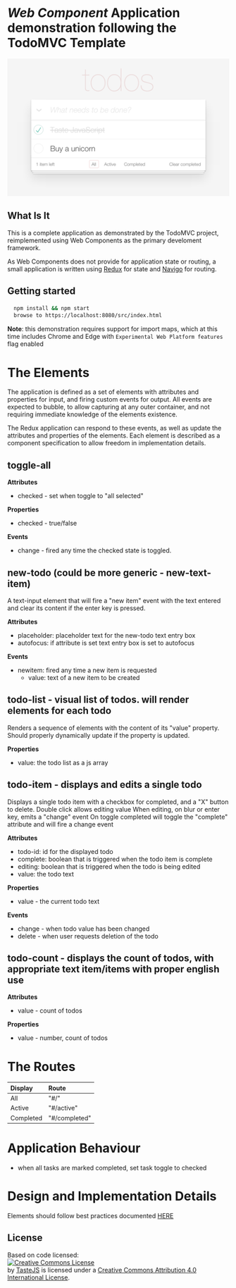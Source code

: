 # _Web Component_ Application demonstration following the TodoMVC Template


![](https://github.com/tastejs/todomvc-app-css/raw/master/screenshot.png)

## What Is It

This is a complete application as demonstrated by the TodoMVC  project, reimplemented using Web Components as the primary develoment framework.

As Web Components does not provide for application state or routing, a small application is written using [Redux](https://redux.js.org/) for state and [Navigo](https://github.com/krasimir/navigo) for routing.

## Getting started

```bash
  npm install && npm start
  browse to https://localhost:8080/src/index.html
```

**Note**: this demonstration requires support for import maps, which at this time includes Chrome and Edge with ``Experimental Web Platform features`` flag enabled

# The Elements

The application is defined as a set of elements with attributes and properties for input, and firing custom events for output.
All events are expected to bubble, to allow capturing at any outer container, and not requiring immediate knowledge of the elements existence.

The Redux application can respond to these events, as well as update the attributes and properties of the elements. Each element is described as a component specification to allow freedom in implementation details.

## toggle-all

__Attributes__
- checked - set when toggle to "all selected"

__Properties__
- checked - true/false

__Events__
- change - fired any time the checked state is toggled.

## new-todo  (could be more generic - new-text-item)
A text-input element that will fire a "new item" event with the text entered and clear its content if the enter key is pressed.

__Attributes__
- placeholder: placeholder text for the new-todo text entry box
- autofocus: if attribute is set text entry box is set to autofocus

__Events__
- newitem: fired any time a new item is requested
  - value: text of a new item to be created

## todo-list - visual list of todos. will render <todo-item> elements for each todo
Renders a sequence of <todo-item> elements with the content of its "value" property. Should properly dynamically update
if the property is updated.

__Properties__
- value: the todo list as a js array

## todo-item - displays and edits a single todo
Displays a single todo item with a checkbox for completed, and a "X" button to delete.
Double click allows editing value
When editing, on blur or enter key, emits a "change" event
On toggle completed will toggle the "complete" attribute and will fire a change event

__Attributes__
- todo-id:  id for the displayed todo
- complete: boolean that is triggered when the todo item is complete
- editing:  boolean that is triggered when the todo is being edited
- value:    the todo text

__Properties__
- value - the current todo text

__Events__
- change - when todo value has been changed
- delete - when user requests deletion of the todo

## todo-count - displays the count of todos, with appropriate text item/items with proper english use
__Attributes__
- value - count of todos

__Properties__
- value - number, count of todos

# The Routes
|Display|Route|
|:--|:--|
|All|        "#/"|
|Active   |   "#/active"|
|Completed  | "#/completed"|

# Application Behaviour
- when all tasks are marked completed, set task toggle to checked

# Design and Implementation Details
Elements should follow best practices documented
[HERE](https://developers.google.com/web/fundamentals/web-components/best-practices)


## License

Based on code licensed:
<br />
<a rel="license" href="http://creativecommons.org/licenses/by/4.0/deed.en_US"><img alt="Creative Commons License" style="border-width:0" src="http://i.creativecommons.org/l/by/4.0/80x15.png" /></a><br /> by <a xmlns:cc="http://creativecommons.org/ns#" href="http://sindresorhus.com" property="cc:attributionName" rel="cc:attributionURL">TasteJS</a> is licensed under a <a rel="license" href="http://creativecommons.org/licenses/by/4.0/deed.en_US">Creative Commons Attribution 4.0 International License</a>.
